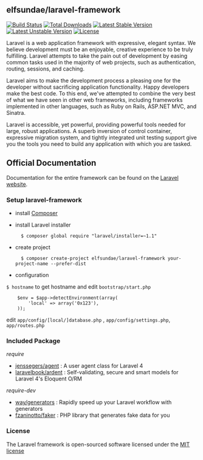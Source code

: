 ## elfsundae/laravel-framework

[![Build Status](https://travis-ci.org/ElfSundae/laravel-framework.svg?branch=master)](https://travis-ci.org/ElfSundae/laravel-framework)
[![Total Downloads](https://poser.pugx.org/elfsundae/laravel-framework/downloads.svg)](https://packagist.org/packages/elfsundae/laravel-framework)
[![Latest Stable Version](https://poser.pugx.org/elfsundae/laravel-framework/v/stable.svg)](https://packagist.org/packages/elfsundae/laravel-framework)
[![Latest Unstable Version](https://poser.pugx.org/elfsundae/laravel-framework/v/unstable.svg)](https://packagist.org/packages/elfsundae/laravel-framework)
[![License](https://poser.pugx.org/elfsundae/laravel-framework/license.svg)](https://packagist.org/packages/elfsundae/laravel-framework)

Laravel is a web application framework with expressive, elegant syntax. We believe development must be an enjoyable, creative experience to be truly fulfilling. Laravel attempts to take the pain out of development by easing common tasks used in the majority of web projects, such as authentication, routing, sessions, and caching.

Laravel aims to make the development process a pleasing one for the developer without sacrificing application functionality. Happy developers make the best code. To this end, we've attempted to combine the very best of what we have seen in other web frameworks, including frameworks implemented in other languages, such as Ruby on Rails, ASP.NET MVC, and Sinatra.

Laravel is accessible, yet powerful, providing powerful tools needed for large, robust applications. A superb inversion of control container, expressive migration system, and tightly integrated unit testing support give you the tools you need to build any application with which you are tasked.

## Official Documentation

Documentation for the entire framework can be found on the [Laravel website](http://laravel.com/docs).

### Setup laravel-framework

+ install [Composer](https://getcomposer.org/)
+ install Laravel installer

		$ composer global require "laravel/installer=~1.1"

+ create project

		$ composer create-project elfsundae/laravel-framework your-project-name --prefer-dist

+ configuration
	
 `$ hostname` to get hostname and edit `bootstrap/start.php`
 
		$env = $app->detectEnvironment(array(
			'local' => array('0x123'),
		));
		
 edit `app/config/[local/]database.php` , `app/config/settings.php`, `app/routes.php`

### Included Package

*require*

+ [jenssegers/agent](https://github.com/jenssegers/laravel-agent) : A user agent class for Laravel 4
+ [laravelbook/ardent](https://github.com/laravelbook/ardent) : Self-validating, secure and smart models for Laravel 4's Eloquent O/RM

*require-dev*

+ [way/generators](https://github.com/JeffreyWay/Laravel-4-Generators) : Rapidly speed up your Laravel workflow with generators
+ [fzaninotto/faker](https://github.com/fzaninotto/Faker) : PHP library that generates fake data for you

### License

The Laravel framework is open-sourced software licensed under the [MIT license](http://opensource.org/licenses/MIT)
